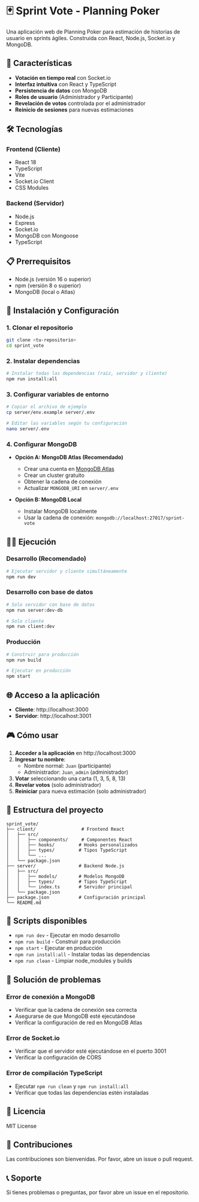 # 🃏 Sprint Vote - Planning Poker

Una aplicación web de Planning Poker para estimación de historias de usuario en sprints ágiles. Construida con React, Node.js, Socket.io y MongoDB.

## 🚀 Características

- **Votación en tiempo real** con Socket.io
- **Interfaz intuitiva** con React y TypeScript
- **Persistencia de datos** con MongoDB
- **Roles de usuario** (Administrador y Participante)
- **Revelación de votos** controlada por el administrador
- **Reinicio de sesiones** para nuevas estimaciones

## 🛠️ Tecnologías

### Frontend (Cliente)
- React 18
- TypeScript
- Vite
- Socket.io Client
- CSS Modules

### Backend (Servidor)
- Node.js
- Express
- Socket.io
- MongoDB con Mongoose
- TypeScript

## 📋 Prerrequisitos

- Node.js (versión 16 o superior)
- npm (versión 8 o superior)
- MongoDB (local o Atlas)

## 🚀 Instalación y Configuración

### 1. Clonar el repositorio
```bash
git clone <tu-repositorio>
cd sprint_vote
```

### 2. Instalar dependencias
```bash
# Instalar todas las dependencias (raíz, servidor y cliente)
npm run install:all
```

### 3. Configurar variables de entorno
```bash
# Copiar el archivo de ejemplo
cp server/env.example server/.env

# Editar las variables según tu configuración
nano server/.env
```

### 4. Configurar MongoDB
- **Opción A: MongoDB Atlas (Recomendado)**
  - Crear una cuenta en [MongoDB Atlas](https://www.mongodb.com/atlas)
  - Crear un cluster gratuito
  - Obtener la cadena de conexión
  - Actualizar `MONGODB_URI` en `server/.env`

- **Opción B: MongoDB Local**
  - Instalar MongoDB localmente
  - Usar la cadena de conexión: `mongodb://localhost:27017/sprint-vote`

## 🏃‍♂️ Ejecución

### Desarrollo (Recomendado)
```bash
# Ejecutar servidor y cliente simultáneamente
npm run dev
```

### Desarrollo con base de datos
```bash
# Solo servidor con base de datos
npm run server:dev-db

# Solo cliente
npm run client:dev
```

### Producción
```bash
# Construir para producción
npm run build

# Ejecutar en producción
npm start
```

## 🌐 Acceso a la aplicación

- **Cliente**: http://localhost:3000
- **Servidor**: http://localhost:3001

## 🎮 Cómo usar

1. **Acceder a la aplicación** en http://localhost:3000
2. **Ingresar tu nombre**:
   - Nombre normal: `Juan` (participante)
   - Administrador: `Juan_admin` (administrador)
3. **Votar** seleccionando una carta (1, 3, 5, 8, 13)
4. **Revelar votos** (solo administrador)
5. **Reiniciar** para nueva estimación (solo administrador)

## 📁 Estructura del proyecto

```
sprint_vote/
├── client/                 # Frontend React
│   ├── src/
│   │   ├── components/     # Componentes React
│   │   ├── hooks/         # Hooks personalizados
│   │   ├── types/         # Tipos TypeScript
│   │   └── ...
│   └── package.json
├── server/                # Backend Node.js
│   ├── src/
│   │   ├── models/        # Modelos MongoDB
│   │   ├── types/         # Tipos TypeScript
│   │   └── index.ts       # Servidor principal
│   └── package.json
├── package.json           # Configuración principal
└── README.md
```

## 🔧 Scripts disponibles

- `npm run dev` - Ejecutar en modo desarrollo
- `npm run build` - Construir para producción
- `npm start` - Ejecutar en producción
- `npm run install:all` - Instalar todas las dependencias
- `npm run clean` - Limpiar node_modules y builds

## 🐛 Solución de problemas

### Error de conexión a MongoDB
- Verificar que la cadena de conexión sea correcta
- Asegurarse de que MongoDB esté ejecutándose
- Verificar la configuración de red en MongoDB Atlas

### Error de Socket.io
- Verificar que el servidor esté ejecutándose en el puerto 3001
- Verificar la configuración de CORS

### Error de compilación TypeScript
- Ejecutar `npm run clean` y `npm run install:all`
- Verificar que todas las dependencias estén instaladas

## 📝 Licencia

MIT License

## 🤝 Contribuciones

Las contribuciones son bienvenidas. Por favor, abre un issue o pull request.

## 📞 Soporte

Si tienes problemas o preguntas, por favor abre un issue en el repositorio.